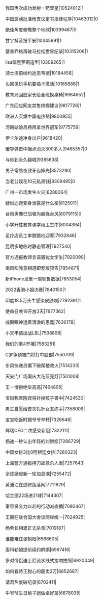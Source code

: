 我国再次成功发射一箭双星|10524012|1

中国启动批准枪支议定书法律程序|10463012|0

绝佳角度俯瞰整个地球|10399467|0

甘宇抖音报平安|10345991|1

基普乔格再破马拉松世界纪录|10315206|1

lisa暗黑萝莉造型|10309265|1

骑士提前续约迪恩韦德|10184458|

头回见玩手机要插卡激活|10165886|1

教育局回应家长给全班换桌椅|9984652|

广东回应网友禁售槟榔建议|9817726|1

欧洲人买爆中国电热毯|9800955|

河南姑娘吕扬再拿世界冠军|9775759|

伊卡尔迪净身出户|9618420|

俄导弹击中据点消灭300多人|9465357|0

与你到永久翻唱|9385638|

男子常熬夜致牙齿掉光|8573290|

当老公误花10元私房钱|8309495|0

广州一市场发生火灾|8288064|

疑似迪迦变身泄露是什么梗|8125011|

台风奥鹿已加强为超强台风|8079115|0

小学开性教育课学用卫生巾|8004394|

足疗店员工单膝跪地迎客|7932846|

昆明多地临时静态管理|7927540|

官方通报教师言语骚扰女学生|7920099|

南风知我意相遇即爱版预告|7854871|

新iPhone发售一周销售数据|7853054|

2022香港小姐决赛|7840150|1

印度18.5万头牛感染皮肤病|7792391|1

使命召唤19开放3天|7677362|

成毅眼神透着清澈的愚蠢|7636178|

小天申请出战LBL|7598898|

我们的歌4开播|7583251|

C罗争顶被门将打中脸部|7550709|

东风快递员撂下碗爬楼救火|7514233|

天安门广场国庆大花篮亮灯|7501008|

王一博拒绝举高高|7464895|

宝妈称医院误将针掉孩子胃中|7424530|

男生自愿给首次扎针女友练手|7358009|

宝宝吃饭时跟爷爷举杯|7326646|

辉瑞CEO二次感染新冠|7322111|

杨迪一秒认出年轻的刘畊宏|7286729|

中国女排3比0阿根廷女排|7280323|

上海警方通报持刀故意杀人案|7257643|

全球掀起新一轮加息潮|7255472|

黄浦江在逃鳄鱼落网|7211829|

哈兰德22场进21球|7144307|

秦霄贤全力以赴的行动派直播|7080467|

王毅在联合国大会谈两岸统一|7024925|

杨紫长相思正式杀青|7019187|

谁能难住张朝阳|6968605|

麦科勒姆提前续约鹈鹕|6967416|

多对情侣迪士尼流水线式接吻拍照|6920049|

如何看待王甜心的画卖2万|6852687|

请君热度破纪录|6702411|

牛爷爷生日桃子姐做桌好菜|6678038|


